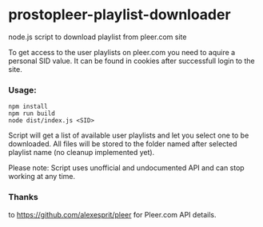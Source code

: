 # prostopleer-playlist-downloader
node.js script to download playlist from pleer.com site

To get access to the user playlists on pleer.com you need to aquire a personal SID value. It can be found in cookies after successfull login to the site.

### Usage:
```
npm install
npm run build
node dist/index.js <SID>
```

Script will get a list of available user playlists and let you select one to be downloaded. All files will be stored to the folder named after selected playlist name (no cleanup implemented yet).

Please note: Script uses unofficial and undocumented API and can stop working at any time.

### Thanks
to https://github.com/alexesprit/pleer for Pleer.com API details.
